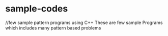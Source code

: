 # sample-codes
//few sample pattern programs using C++
These are few sample Programs which includes many pattern based problems
